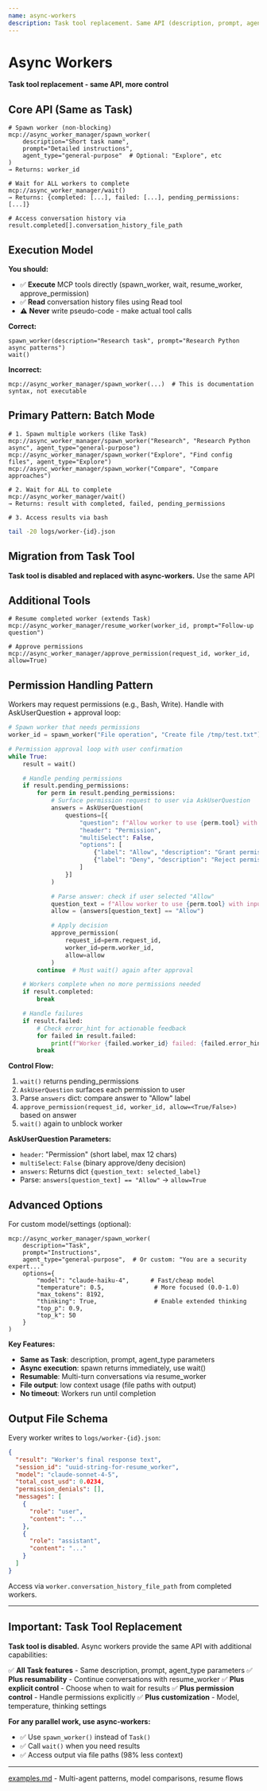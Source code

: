 ```yaml
---
name: async-workers
description: Task tool replacement. Same API (description, prompt, agent_type), but async, resumable, and explicit control. Use spawn_worker() instead of Task(). Batch mode: spawn multiple, wait() returns all.
---
```


# Async Workers

**Task tool replacement - same API, more control**

## Core API (Same as Task)

```
# Spawn worker (non-blocking)
mcp://async_worker_manager/spawn_worker(
    description="Short task name",
    prompt="Detailed instructions",
    agent_type="general-purpose"  # Optional: "Explore", etc
)
→ Returns: worker_id

# Wait for ALL workers to complete
mcp://async_worker_manager/wait()
→ Returns: {completed: [...], failed: [...], pending_permissions: [...]}

# Access conversation history via result.completed[].conversation_history_file_path
```

## Execution Model

**You should:**
- ✅ **Execute** MCP tools directly (spawn_worker, wait, resume_worker, approve_permission)
- ✅ **Read** conversation history files using Read tool
- ⚠️ **Never** write pseudo-code - make actual tool calls

**Correct:**
```
spawn_worker(description="Research task", prompt="Research Python async patterns")
wait()
```

**Incorrect:**
```
mcp://async_worker_manager/spawn_worker(...)  # This is documentation syntax, not executable
```

## Primary Pattern: Batch Mode

```
# 1. Spawn multiple workers (like Task)
mcp://async_worker_manager/spawn_worker("Research", "Research Python async", agent_type="general-purpose")
mcp://async_worker_manager/spawn_worker("Explore", "Find config files", agent_type="Explore")
mcp://async_worker_manager/spawn_worker("Compare", "Compare approaches")

# 2. Wait for ALL to complete
mcp://async_worker_manager/wait()
→ Returns: result with completed, failed, pending_permissions

# 3. Access results via bash
```

```sh
tail -20 logs/worker-{id}.json
```

## Migration from Task Tool

**Task tool is disabled and replaced with async-workers.** Use the same API

## Additional Tools

```
# Resume completed worker (extends Task)
mcp://async_worker_manager/resume_worker(worker_id, prompt="Follow-up question")

# Approve permissions
mcp://async_worker_manager/approve_permission(request_id, worker_id, allow=True)
```

## Permission Handling Pattern

Workers may request permissions (e.g., Bash, Write). Handle with AskUserQuestion + approval loop:

```python
# Spawn worker that needs permissions
worker_id = spawn_worker("File operation", "Create file /tmp/test.txt")

# Permission approval loop with user confirmation
while True:
    result = wait()

    # Handle pending permissions
    if result.pending_permissions:
        for perm in result.pending_permissions:
            # Surface permission request to user via AskUserQuestion
            answers = AskUserQuestion(
                questions=[{
                    "question": f"Allow worker to use {perm.tool} with input: {perm.input}?",
                    "header": "Permission",
                    "multiSelect": False,
                    "options": [
                        {"label": "Allow", "description": "Grant permission to execute this tool"},
                        {"label": "Deny", "description": "Reject permission request"}
                    ]
                }]
            )

            # Parse answer: check if user selected "Allow"
            question_text = f"Allow worker to use {perm.tool} with input: {perm.input}?"
            allow = (answers[question_text] == "Allow")

            # Apply decision
            approve_permission(
                request_id=perm.request_id,
                worker_id=perm.worker_id,
                allow=allow
            )
        continue  # Must wait() again after approval

    # Workers complete when no more permissions needed
    if result.completed:
        break

    # Handle failures
    if result.failed:
        # Check error_hint for actionable feedback
        for failed in result.failed:
            print(f"Worker {failed.worker_id} failed: {failed.error_hint}")
        break
```

**Control Flow:**
1. `wait()` returns pending_permissions
2. `AskUserQuestion` surfaces each permission to user
3. Parse `answers` dict: compare answer to "Allow" label
4. `approve_permission(request_id, worker_id, allow=<True/False>)` based on answer
5. `wait()` again to unblock worker

**AskUserQuestion Parameters:**
- `header`: "Permission" (short label, max 12 chars)
- `multiSelect`: `False` (binary approve/deny decision)
- `answers`: Returns dict `{question_text: selected_label}`
- Parse: `answers[question_text] == "Allow"` → `allow=True`

## Advanced Options

For custom model/settings (optional):

```
mcp://async_worker_manager/spawn_worker(
    description="Task",
    prompt="Instructions",
    agent_type="general-purpose",  # Or custom: "You are a security expert..."
    options={
        "model": "claude-haiku-4",      # Fast/cheap model
        "temperature": 0.5,              # More focused (0.0-1.0)
        "max_tokens": 8192,
        "thinking": True,                # Enable extended thinking
        "top_p": 0.9,
        "top_k": 50
    }
)
```

**Key Features:**
- **Same as Task**: description, prompt, agent_type parameters
- **Async execution**: spawn returns immediately, use wait()
- **Resumable**: Multi-turn conversations via resume_worker
- **File output**: low context usage (file paths with output)
- **No timeout**: Workers run until completion

## Output File Schema

Every worker writes to `logs/worker-{id}.json`:

```json
{
  "result": "Worker's final response text",
  "session_id": "uuid-string-for-resume_worker",
  "model": "claude-sonnet-4-5",
  "total_cost_usd": 0.0234,
  "permission_denials": [],
  "messages": [
    {
      "role": "user",
      "content": "..."
    },
    {
      "role": "assistant",
      "content": "..."
    }
  ]
}
```

Access via `worker.conversation_history_file_path` from completed workers.

---

## Important: Task Tool Replacement

**Task tool is disabled.** Async workers provide the same API with additional capabilities:

✅ **All Task features** - Same description, prompt, agent_type parameters
✅ **Plus resumability** - Continue conversations with resume_worker
✅ **Plus explicit control** - Choose when to wait for results
✅ **Plus permission control** - Handle permissions explicitly
✅ **Plus customization** - Model, temperature, thinking settings

**For any parallel work, use async-workers:**
- ✅ Use `spawn_worker()` instead of `Task()`
- ✅ Call `wait()` when you need results
- ✅ Access output via file paths (98% less context)

---

[examples.md](examples.md) - Multi-agent patterns, model comparisons, resume flows
